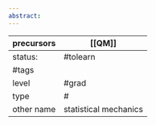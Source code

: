 ```yaml
---
abstract:
---
```

| precursors | [[QM]]                |
| ---------- | --------------------- |
| status:    | #tolearn              |
| #tags      |                       |
| level      | #grad                 |
| type       | #                     |
| other name | statistical mechanics |
